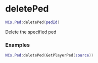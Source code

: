 # deletePed

```lua
NCs.Ped:deletePed(pedId)
```
Delete the specified ped

### Examples

```lua
NCs.Ped:deletePed(GetPlayerPed(source))
```